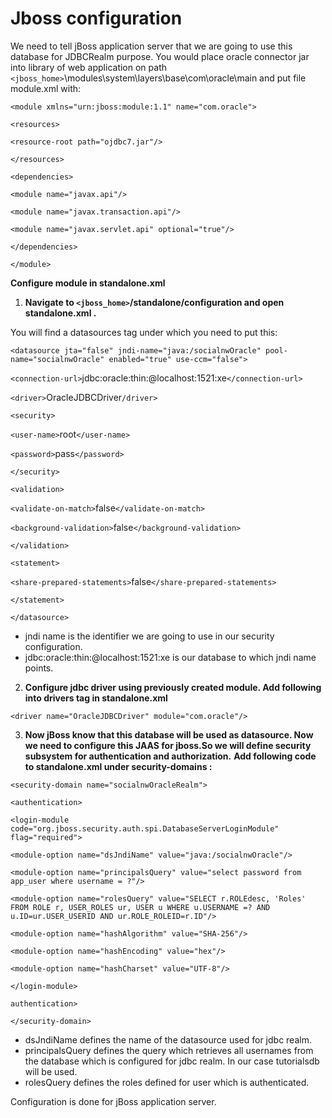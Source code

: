 # Jboss configuration
 
 We need to tell jBoss application server that we are going to use this database for JDBCRealm purpose. 
 You would place oracle connector jar into library of web application on path
 `<jboss_home>`\modules\system\layers\base\com\oracle\main and put file module.xml with:
 
`<module xmlns="urn:jboss:module:1.1" name="com.oracle">`

`<resources>`
 
`<resource-root path="ojdbc7.jar"/>`
 
`</resources>`
  
`<dependencies>`
  
`<module name="javax.api"/>`

`<module name="javax.transaction.api"/>`
    
`<module name="javax.servlet.api" optional="true"/>`
	 
`</dependencies>`
  
`</module>`
 
 
**Configure module in standalone.xml**

1) **Navigate to `<jboss_home>`/standalone/configuration and open standalone.xml .**

 You will find a datasources tag under which you need to put this:
 
`<datasource jta="false" jndi-name="java:/socialnwOracle" pool-name="socialnwOracle" enabled="true" use-ccm="false">`

`<connection-url>`jdbc:oracle:thin:@localhost:1521:xe`</connection-url>`

`<driver>`OracleJDBCDriver`/driver>`

`<security>`

`<user-name>`root`</user-name>`

`<password>`pass`</password>`

`</security>`

`<validation>`

`<validate-on-match>`false`</validate-on-match>`

`<background-validation>`false`</background-validation>`

`</validation>`

`<statement>`

`<share-prepared-statements>`false`</share-prepared-statements>`

`</statement>`

`</datasource>`


  - jndi name is the identifier we are going to use in our security configuration.
  - jdbc:oracle:thin:@localhost:1521:xe is our database to which jndi name points.

2) **Configure jdbc driver using previously created module. Add following into drivers tag in standalone.xml**

`<driver name="OracleJDBCDriver" module="com.oracle"/>`
 

3) **Now jBoss know that this database will be used as datasource. Now we need to configure this JAAS for jboss.So we will define security subsystem for authentication and authorization.**
**Add following code to  standalone.xml  under security-domains :**

`<security-domain name="socialnwOracleRealm">`

`<authentication>`
                   
`<login-module code="org.jboss.security.auth.spi.DatabaseServerLoginModule" flag="required">`
                        
`<module-option name="dsJndiName" value="java:/socialnwOracle"/>`
                           
`<module-option name="principalsQuery" value="select password from app_user where username = ?"/>`
                            
`<module-option name="rolesQuery" value="SELECT r.ROLEdesc, 'Roles' FROM ROLE r, USER_ROLES ur, USER u WHERE u.USERNAME =? AND u.ID=ur.USER_USERID AND ur.ROLE_ROLEID=r.ID"/>`
                            
`<module-option name="hashAlgorithm" value="SHA-256"/>`

`<module-option name="hashEncoding" value="hex"/>`
                            
`<module-option name="hashCharset" value="UTF-8"/>`
                            
`</login-module>`
                        
`authentication>`

`</security-domain>`
				
				
  - dsJndiName defines the name of the datasource used for jdbc realm.
  - principalsQuery defines the query which retrieves all usernames from the database which is configured for jdbc realm. In our case tutorialsdb will be used.
  - rolesQuery defines the roles defined for user which is authenticated.

Configuration is done for jBoss application server.
